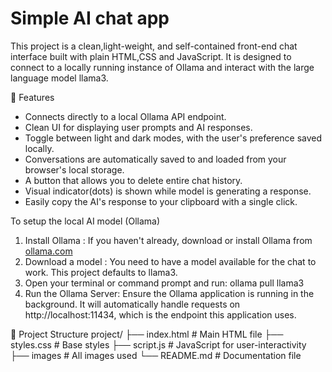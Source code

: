 # Simple AI chat app
This project is a clean,light-weight, and self-contained front-end chat interface built with plain HTML,CSS and JavaScript.
It is designed to connect to a locally running instance of Ollama and interact with the large language model llama3.

🚀 Features
- Connects directly to a local Ollama API endpoint.
- Clean UI for displaying user prompts and AI responses.
- Toggle between light and dark modes, with the user's preference saved locally.
- Conversations are automatically saved to and loaded from your browser's local storage.
- A button that allows you to delete entire chat history.
- Visual indicator(dots) is shown while model is generating a response.
- Easily copy the AI's response to your clipboard with a single click.

To setup the local AI model (Ollama)
1. Install Ollama : If you haven't already, download or install Ollama from [ollama.com](https://ollama.com/)
2. Download a model :  You need to have a model available for the chat to work. This project defaults to llama3.
3. Open your terminal or command prompt and run: ollama pull llama3
4. Run the Ollama Server: Ensure the Ollama application is running in the background.
   It will automatically handle requests on http://localhost:11434, which is the endpoint this application uses.

📁 Project Structure
project/
├── index.html             # Main HTML file
├── styles.css             # Base styles
├── script.js              # JavaScript for user-interactivity
├── images                 # All images used
└── README.md              # Documentation file
